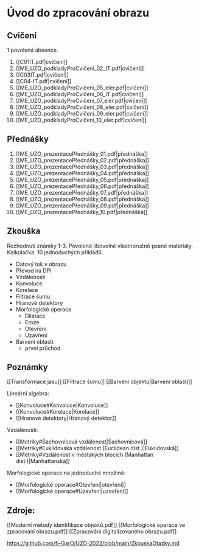 # Úvod do zpracování obrazu

## Cvičení
1 povolená absence.

1. [[C01IT.pdf|cvičení]]
2. [[ME_UZO_podkladyProCvičení_02_IT.pdf|cvičení]]
3. [[C03IT.pdf|cvičení]]
4. [[C04-IT.pdf|cvičení]]
5. [[ME_UZO_podkladyProCvičení_05_eler.pdf|cvičení]]
6. [[ME_UZO_podkladyProCvičení_06_IT.pdf|cvičení]]
7. [[ME_UZO_podkladyProCvičení_07_eler.pdf|cvičení]]
8. [[ME_UZO_podkladyProCvičení_08_eler.pdf|cvičení]]
9. [[ME_UZO_podkladyProCvičení_09_eler.pdf|cvičení]]
10. [[ME_UZO_podkladyProCvičení_10_eler.pdf|cvičení]]

## Přednášky

1. [[ME_UZO_prezentacePřednášky_01.pdf|přednáška]]
2. [[ME_UZO_prezentacePřednášky_02.pdf|přednáška]]
3. [[ME_UZO_prezentacePřednášky_03.pdf|přednáška]]
4. [[ME_UZO_prezentacePřednášky_04.pdf|přednáška]]
5. [[ME_UZO_prezentacePřednášky_05.pdf|přednáška]]
6. [[ME_UZO_prezentacePřednášky_06.pdf|přednáška]]
7. [[ME_UZO_prezentacePřednášky_07.pdf|přednáška]]
8. [[ME_UZO_prezentacePřednášky_08.pdf|přednáška]]
9. [[ME_UZO_prezentacePřednášky_09.pdf|přednáška]]
10. [[ME_UZO_prezentacePřednášky_10.pdf|přednáška]]

## Zkouška
Rozhodnutí známky 1-3.
Povolené libovolné vlastnoručně psané materiály. Kalkulačka. 10 jednoduchých příkladů.

- Datový tok v obrazu
- Převod na DPI
- Vzdálenosti
- Konvoluce
- Korelace
- Filtrace šumu
- Hranové detektory
- Morfologické operace
    - Dilatace
    - Eroze
    - Otevření
    - Uzavření
- Barvení oblastí:
    - první průchod

## Poznámky
[[Transformace jasu]]
[[Filtrace šumu]]
[[Barvení objektu|Barvení oblastí]]

Lineární algebra:
- [[Konvoluce#Konvoluce|Konvoluce]]
- [[Konvoluce#Korelace|Korelace]]
- [[Hranové detektory|Hranový detektor]]

Vzdálenosti: 
- [[Metriky#Šachovnicová vzdálenost|Šachovnicová]]
- [[Metriky#Euklidovská vzdálenost (Euclidean dist.)|Euklidovská]]
- [[Metriky#Vzdálenost v městských blocích (Manhattan dist.)|Manhattanská]]

Morfologické operace na jednoduché množině:
- [[Morfologické operace#Otevření|otevření]]
- [[Morfologické operace#Uzavření|uzavření]]

## Zdroje:
[[Moderní metody identifikace objektů.pdf]]
[[Morfologické operace ve zpracování obrazu.pdf]]
[[Zpracování digitalizovaného obrazu.pdf]]

https://github.com/fi-GarO/UZO-2022/blob/main/ZkouskaOtazky.md